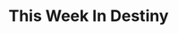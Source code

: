 ---
title: "This Week In Destiny"
draft: true
tools:
 - Astro
 - Tailwind
 - Typescript
 - Bungie API
description: "A static website to get a quick overview of the weeklies in Destiny 2."
category: "Static Site"
---